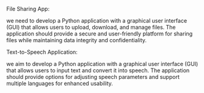  File Sharing App:
 
 we need to develop a Python application with a graphical user interface (GUI) that allows users to upload, download, and
 manage files. The application should provide a secure and user-friendly platform for sharing files while maintaining data
 integrity and confidentiality.

Text-to-Speech Application:

 we aim to develop a Python application with a graphical user interface (GUI) that allows users to input text and
 convert it into speech. The application should provide options for adjusting speech parameters and support
 multiple languages for enhanced usability.
